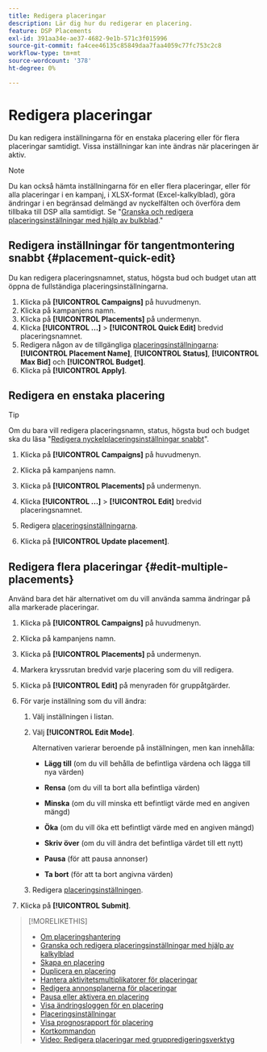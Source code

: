 ```yaml
---
title: Redigera placeringar
description: Lär dig hur du redigerar en placering.
feature: DSP Placements
exl-id: 391aa34e-ae37-4682-9e1b-571c3f015996
source-git-commit: fa4cee46135c85849daa7faa4059c77fc753c2c8
workflow-type: tm+mt
source-wordcount: '378'
ht-degree: 0%

---
```


# Redigera placeringar

Du kan redigera inställningarna för en enstaka placering eller för flera placeringar samtidigt. Vissa inställningar kan inte ändras när placeringen är aktiv.

<!-- Some placements don't have these options. Clarify which placement types aren't eligible -- is it PG placements, or all placements using private inventory? And anything else? -->

>[!NOTE]
>
>Du kan också hämta inställningarna för en eller flera placeringar, eller för alla placeringar i en kampanj, i XLSX-format (Excel-kalkylblad), göra ändringar i en begränsad delmängd av nyckelfälten och överföra dem tillbaka till DSP alla samtidigt. Se &quot;[Granska och redigera placeringsinställningar med hjälp av bulkblad](placement-qa.md).&quot;

## Redigera inställningar för tangentmontering snabbt {#placement-quick-edit}

Du kan redigera placeringsnamnet, status, högsta bud och budget utan att öppna de fullständiga placeringsinställningarna.

1. Klicka på **[!UICONTROL Campaigns]** på huvudmenyn.
1. Klicka på kampanjens namn.
1. Klicka på **[!UICONTROL Placements]** på undermenyn.
1. Klicka **[!UICONTROL ...]** > **[!UICONTROL Quick Edit]** bredvid placeringsnamnet.
1. Redigera någon av de tillgängliga [placeringsinställningarna](placement-settings.md): **[!UICONTROL Placement Name]**, **[!UICONTROL Status]**, **[!UICONTROL Max Bid]** och **[!UICONTROL Budget]**.
1. Klicka på **[!UICONTROL Apply]**.

## Redigera en enstaka placering

>[!TIP]
>
> Om du bara vill redigera placeringsnamn, status, högsta bud och budget ska du läsa &quot;[Redigera nyckelplaceringsinställningar snabbt](#placement-quick-edit)&quot;.

1. Klicka på **[!UICONTROL Campaigns]** på huvudmenyn.

1. Klicka på kampanjens namn.

1. Klicka på **[!UICONTROL Placements]** på undermenyn.

1. Klicka **[!UICONTROL ...]** > **[!UICONTROL Edit]** bredvid placeringsnamnet.

1. Redigera [placeringsinställningarna](placement-settings.md).

1. Klicka på **[!UICONTROL Update placement]**.

## Redigera flera placeringar {#edit-multiple-placements}

Använd bara det här alternativet om du vill använda samma ändringar på alla markerade placeringar.

1. Klicka på **[!UICONTROL Campaigns]** på huvudmenyn.

1. Klicka på kampanjens namn.

1. Klicka på **[!UICONTROL Placements]** på undermenyn.

1. Markera kryssrutan bredvid varje placering som du vill redigera.

1. Klicka på **[!UICONTROL Edit]** på menyraden för gruppåtgärder.

1. För varje inställning som du vill ändra:

   1. Välj inställningen i listan.

   1. Välj **[!UICONTROL Edit Mode]**.

      Alternativen varierar beroende på inställningen, men kan innehålla:

      * **Lägg till** (om du vill behålla de befintliga värdena och lägga till nya värden)

      * **Rensa** (om du vill ta bort alla befintliga värden)

      * **Minska** (om du vill minska ett befintligt värde med en angiven mängd)

      * **Öka** (om du vill öka ett befintligt värde med en angiven mängd)

      * **Skriv över** (om du vill ändra det befintliga värdet till ett nytt)

      * **Pausa** (för att pausa annonser)

      * **Ta bort** (för att ta bort angivna värden)

   1. Redigera [placeringsinställningen](placement-settings.md).

1. Klicka på **[!UICONTROL Submit]**.

>[!MORELIKETHIS]
>
>* [Om placeringshantering](placement-about.md)
>* [Granska och redigera placeringsinställningar med hjälp av kalkylblad](placement-qa.md)
>* [Skapa en placering](placement-create.md)
>* [Duplicera en placering](placement-duplicate.md)
>* [Hantera aktivitetsmultiplikatorer för placeringar](placement-manage-bid-multipliers.md)
>* [Redigera annonsplanerna för placeringar](placement-edit-ad-schedule.md)
>* [Pausa eller aktivera en placering](placement-pause-activate.md)
>* [Visa ändringsloggen för en placering](placement-change-log.md)
>* [Placeringsinställningar](placement-settings.md)
>* [Visa prognosrapport för placering](/help/dsp/campaign-management/reports/placement-forecast.md)
>* [Kortkommandon](/help/dsp/campaign-management/reports/keyboard-shortcuts.md)
>* [Video: Redigera placeringar med gruppredigeringsverktyg](https://experienceleague.adobe.com/docs/advertising-learn/tutorials/dsp/bulk-edit-placement-tools.html)
